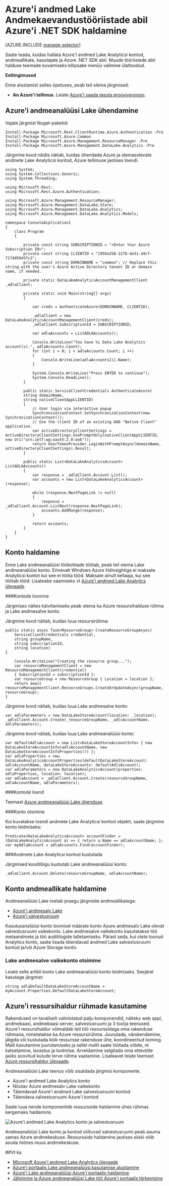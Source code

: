 <properties 
   pageTitle="Azure'i Lake andmeanalüüsi Azure'i .NET SDK abil hallata | Azure'i" 
   description="Saate teada, kuidas Lake andmeanalüüsi töö, andmeallikate, kasutajate haldamine. " 
   services="data-lake-analytics" 
   documentationCenter="" 
   authors="mumian" 
   manager="jhubbard" 
   editor="cgronlun"/>
 
<tags
   ms.service="data-lake-analytics"
   ms.devlang="na"
   ms.topic="article"
   ms.tgt_pltfrm="na"
   ms.workload="big-data" 
   ms.date="09/23/2016"
   ms.author="jgao"/>

# <a name="manage-azure-data-lake-analytics-using-azure-net-sdk"></a>Azure'i andmed Lake Andmekaevandustööriistade abil Azure'i .NET SDK haldamine

[AZURE.INCLUDE [manage-selector](../../includes/data-lake-analytics-selector-manage.md)]

Saate teada, kuidas hallata Azure'i andmed Lake Analyticsi kontod, andmeallikate, kasutajate ja Azure .NET SDK abil. Muude tööriistade abil halduse teemade kuvamiseks klõpsake menüü valimine ülaltoodud.

**Eeltingimused**

Enne alustamist selles õpetuses, peab teil olema järgmised:

- **An Azure'i tellimus**. Leiate [Azure'i saada tasuta prooviversioon](https://azure.microsoft.com/pricing/free-trial/).


<!-- ################################ -->
<!-- ################################ -->


## <a name="connect-to-azure-data-lake-analytics"></a>Azure'i andmeanalüüsi Lake ühendamine

Vajate järgmist Nuget-paketid:

    Install-Package Microsoft.Rest.ClientRuntime.Azure.Authentication -Pre
    Install-Package Microsoft.Azure.Common 
    Install-Package Microsoft.Azure.Management.ResourceManager -Pre
    Install-Package Microsoft.Azure.Management.DataLake.Analytics -Pre


Järgmine kood näidis näitab, kuidas ühendada Azure ja olemasolevate andmete Lake Analyticsi kontod, Azure tellimuse jaotises loendi.

    using System;
    using System.Collections.Generic;
    using System.Threading;

    using Microsoft.Rest;
    using Microsoft.Rest.Azure.Authentication;

    using Microsoft.Azure.Management.ResourceManager;
    using Microsoft.Azure.Management.DataLake.Store;
    using Microsoft.Azure.Management.DataLake.Analytics;
    using Microsoft.Azure.Management.DataLake.Analytics.Models;

    namespace ConsoleAcplication1
    {
        class Program
        {

            private const string SUBSCRIPTIONID = "<Enter Your Azure Subscription ID>";
            private const string CLIENTID = "1950a258-227b-4e31-a9cf-717495945fc2";
            private const string DOMAINNAME = "common"; // Replace this string with the user's Azure Active Directory tenant ID or domain name, if needed.

            private static DataLakeAnalyticsAccountManagementClient _adlaClient;

            private static void Main(string[] args)
            {

                var creds = AuthenticateAzure(DOMAINNAME, CLIENTID);

                _adlaClient = new DataLakeAnalyticsAccountManagementClient(creds);
                _adlaClient.SubscriptionId = SUBSCRIPTIONID;

                var adlaAccounts = ListADLAAccounts();

                Console.WriteLine("You have %i Data Lake Analytics account(s).", adlaAccounts.Count);
                for (int i = 0; i < adlaAccounts.Count; i ++)
                {
                    Console.WriteLine(adlaAccounts[i].Name);
                }

                System.Console.WriteLine("Press ENTER to continue");
                System.Console.ReadLine();
            }

            public static ServiceClientCredentials AuthenticateAzure(
            string domainName,
            string nativeClientAppCLIENTID)
            {
                // User login via interactive popup
                SynchronizationContext.SetSynchronizationContext(new SynchronizationContext());
                // Use the client ID of an existing AAD "Native Client" application.
                var activeDirectoryClientSettings = ActiveDirectoryClientSettings.UsePromptOnly(nativeClientAppCLIENTID, new Uri("urn:ietf:wg:oauth:2.0:oob"));
                return UserTokenProvider.LoginWithPromptAsync(domainName, activeDirectoryClientSettings).Result;
            }

            public static List<DataLakeAnalyticsAccount> ListADLAAccounts()
            {
                var response = _adlaClient.Account.List();
                var accounts = new List<DataLakeAnalyticsAccount>(response);

                while (response.NextPageLink != null)
                {
                    response = _adlaClient.Account.ListNext(response.NextPageLink);
                    accounts.AddRange(response);
                }

                return accounts;
            }
        }
    }


## <a name="manage-accounts"></a>Konto haldamine

Enne Lake andmeanalüüsi töökohtade töötab, peab teil olema Lake andmeanalüüsi konto. Erinevalt Windows Azure Hdinsightiga ei maksate Analyticsi kontot kui see ei tööta tööd.  Maksate ainult kellaaja, kui see töötab tööd.  Lisateabe saamiseks vt [Azure'i andmed Lake Analytics ülevaade](data-lake-analytics-overview.md).  

###<a name="create-accounts"></a>Kontode loomine

Järgmises näites käivitamiseks peab olema ka Azure ressursihalduse rühma ja Lake andmesalve konto.

Järgmine kood näitab, kuidas luua ressursirühma:

    public static async Task<ResourceGroup> CreateResourceGroupAsync(
        ServiceClientCredentials credential,
        string groupName,
        string subscriptionId,
        string location)
    {

        Console.WriteLine("Creating the resource group...");
        var resourceManagementClient = new ResourceManagementClient(credential)
        { SubscriptionId = subscriptionId };
        var resourceGroup = new ResourceGroup { Location = location };
        return await resourceManagementClient.ResourceGroups.CreateOrUpdateAsync(groupName, resourceGroup);
    }

Järgmine kood näitab, kuidas luua Lake andmesalve konto:

    var adlsParameters = new DataLakeStoreAccount(location: _location);
    _adlsClient.Account.Create(_resourceGroupName, _adlsAccountName, adlsParameters);

Järgmine kood näitab, kuidas luua Lake andmeanalüüsi konto:

    var defaultAdlsAccount = new List<DataLakeStoreAccountInfo> { new DataLakeStoreAccountInfo(adlsAccountName, new DataLakeStoreAccountInfoProperties()) };
    var adlaProperties = new DataLakeAnalyticsAccountProperties(defaultDataLakeStoreAccount: adlsAccountName, dataLakeStoreAccounts: defaultAdlsAccount);
    var adlaParameters = new DataLakeAnalyticsAccount(properties: adlaProperties, location: location);
    var adlaAccount = _adlaClient.Account.Create(resourceGroupName, adlaAccountName, adlaParameters);

###<a name="list-accounts"></a>Kontode loend

Teemast [Azure andmeanalüüsi Lake ühenduse](#connect_to_azure_data_lake_analytics).

###<a name="find-an-account"></a>Konto otsimine

Kui kuvatakse loendi andmete Lake Analyticsi kontod objekti, saate järgmine konto leidmiseks:

    Predicate<DataLakeAnalyticsAccount> accountFinder = (DataLakeAnalyticsAccount a) => { return a.Name == adlaAccountName; };
    var myAdlaAccount = adlaAccounts.Find(accountFinder);

###<a name="delete-data-lake-analytics-accounts"></a>Andmete Lake Analyticsi kontod kustutada

Järgmised koodilõigu kustutab Lake andmeanalüüsi konto:

    _adlaClient.Account.Delete(resourceGroupName, adlaAccountName);

<!-- ################################ -->
<!-- ################################ -->
## <a name="manage-account-data-sources"></a>Konto andmeallikate haldamine

Andmeanalüüsi Lake toetab praegu järgmiste andmeallikatega:

- [Azure'i andmesalv Lake](../data-lake-store/data-lake-store-overview.md)
- [Azure'i salvestusruum](../storage/storage-introduction.md)

Kasutusanalüüsi konto loomisel määrate konto Azure andmesalv Lake olevat salvestusruumi vaikekonto. Lake andmesalve vaikekonto kasutatakse töö metaandmete ja töö auditilogide talletamiseks. Pärast seda, kui olete loonud Analytics konto, saate lisada täiendavad andmed Lake salvestusruumi kontod ja/või Azure Storage konto. 

### <a name="find-the-default-data-lake-store-account"></a>Lake andmesalve vaikekonto otsimine

Leiate selle artikli konto Lake andmeanalüüsi konto leidmiseks. Seejärel kasutage järgmist:

    string adlaDefaultDataLakeStoreAccountName = myAccount.Properties.DefaultDataLakeStoreAccount;


## <a name="use-azure-resource-manager-groups"></a>Azure'i ressursihaldur rühmade kasutamine

Rakendused on tavaliselt valmistatud palju komponendid, näiteks web appi, andmebaasi, andmebaasi server, salvestusruumi ja 3 tootja teenused. Azure'i ressursihaldur võimaldab teil töö ressurssidega oma rakenduse rühmana, nimetatakse ka Azure ressursirühma. Juurutada, värskendamine, jälgida või kustutada kõik ressursse rakenduse ühe, koordineeritud toiming. Malli kasutamine juurutamiseks ja sellel mallil saate töötada viibite, nt katsetamine, lavastus ja tootmise. Arveldamine selgitada oma ettevõtte jaoks soovitud kulude terve rühma vaatamine. Lisateavet leiate teemast [Azure ressursihaldur ülevaade](../azure-resource-manager/resource-group-overview.md). 

Andmeanalüüsi Lake teenus võib sisaldada järgmisi komponente.

- Azure'i andmed Lake Analytics konto
- Nõutav Azure andmesalv Lake vaikekonto
- Täiendavad Azure'i andmed Lake salvestusruumi kontod
- Täiendava salvestusruumi Azure'i kontod

Saate luua nende komponentide ressursside haldamine ühes rühmas kergemaks haldamine.

![Azure'i andmed Lake Analytics konto ja salvestusruum](./media/data-lake-analytics-manage-use-portal/data-lake-analytics-arm-structure.png)

Andmeanalüüsi Lake konto ja kontod sõltuvad salvestusruumi peab asuma samas Azure andmekeskuse.
Ressursside haldamine jaotises siiski võib asuda mõnes muus andmekeskuse.  

##<a name="see-also"></a>Vt ka 

- [Microsoft Azure'i andmed Lake Analytics ülevaade](data-lake-analytics-overview.md)
- [Azure'i portaalis Lake andmeanalüüsi kasutamise alustamine](data-lake-analytics-get-started-portal.md)
- [Azure'i Lake andmeanalüüsi Azure'i portaalis haldamine](data-lake-analytics-manage-use-portal.md)
- [Jälgimine ja Azure andmeanalüüsi Lake töö Azure'i portaalis tõrkeotsing](data-lake-analytics-monitor-and-troubleshoot-jobs-tutorial.md)

